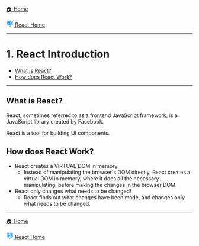 [🏠 Home](../../../../README.md)

<a href="../React.js.md">
<img src="../imgs/react-logo.png" height="20px">
React Home
</a>

<hr/>

<h1>1. React Introduction</h1>

- [What is React?](#what-is-react)
- [How does React Work?](#how-does-react-work)


<hr/>

## What is React?
React, sometimes referred to as a frontend JavaScript framework, is a JavaScript library created by Facebook.

React is a tool for building UI components.

## How does React Work?

- React creates a VIRTUAL DOM in memory.
  - Instead of manipulating the browser's DOM directly, React creates a virtual DOM in memory, where it does all the necessary manipulating, before making the changes in the browser DOM.
- React only changes what needs to be changed!
  - React finds out what changes have been made, and changes only what needs to be changed.

<hr/>

[🏠 Home](../../../../README.md)
<br/>

<a href="../HTML.md">
<img src="../imgs/react-logo.png" height="20px">
React Home
</a>
